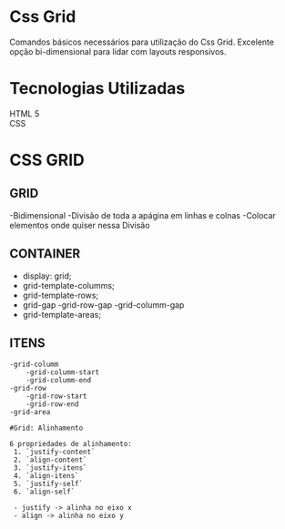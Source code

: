 # Css Grid

Comandos básicos necessários para utilização do Css Grid.
Excelente opção bi-dimensional para lidar com layouts responsivos.

# Tecnologias Utilizadas
HTML 5 \
CSS

# CSS GRID

## GRID
 -Bidimensional
 -Divisão de toda a apágina em linhas e colnas
 -Colocar elementos onde quiser nessa Divisão

 ## CONTAINER

  - display: grid;
  - grid-template-columms;
  - grid-template-rows;
  - grid-gap
    -grid-row-gap
    -grid-columm-gap
  - grid-template-areas;

  ## ITENS

    -grid-columm
        -grid-columm-start
        -grid-columm-end
    -grid-row
        -grid-row-start
        -grid-row-end
    -grid-area

    #Grid: Alinhamento

    6 propriedades de alinhamento:
     1. `justify-content`
     2. `align-content`
     3. `justify-itens`
     4. `align-itens`
     5. `justify-self`
     6. `align-self`

     - justify -> alinha no eixo x
     - align -> alinha no eixo y